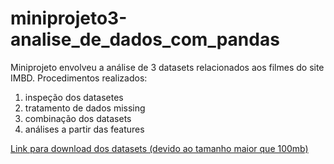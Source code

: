 # miniprojeto3-analise_de_dados_com_pandas

Miniprojeto envolveu a análise de 3 datasets relacionados aos filmes do site IMBD. Procedimentos realizados:

1. inspeção dos datasetes
2. tratamento de dados missing 
3. combinação dos datasets
4. análises a partir das features

[Link para download dos datasets (devido ao tamanho maior que 100mb)](https://drive.google.com/drive/folders/1HL6ctReKEbJ22-M6uKq_a67kD2EbJYwe?usp=sharing)
